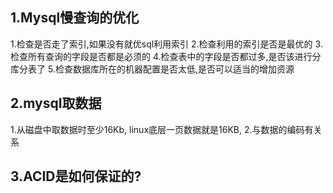 ## 1.Mysql慢查询的优化
1.检查是否走了索引,如果没有就优sql利用索引
2.检查利用的索引是否是最优的
3.检查所有查询的字段是否都是必须的
4.检查表中的字段是否都过多,是否该进行分库分表了
5.检查数据库所在的机器配置是否太低,是否可以适当的增加资源

## 2.mysql取数据
1.从磁盘中取数据时至少16Kb, linux底层一页数据就是16KB,
2.与数据的编码有关系

## 3.ACID是如何保证的?
